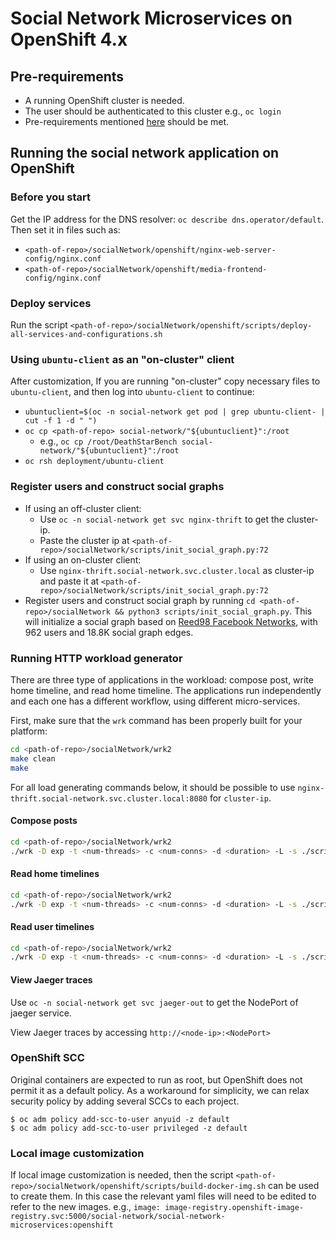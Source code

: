 # Social Network Microservices on OpenShift 4.x

## Pre-requirements

- A running OpenShift cluster is needed.
- The user should be authenticated to this cluster e.g., `oc login`
- Pre-requirements mentioned [here](https://github.com/delimitrou/DeathStarBench/blob/master/socialNetwork/README.md) should be met.

## Running the social network application on OpenShift

### Before you start

Get the IP address for the DNS resolver: `oc describe dns.operator/default`. Then set it in files such as:
- `<path-of-repo>/socialNetwork/openshift/nginx-web-server-config/nginx.conf`
- `<path-of-repo>/socialNetwork/openshift/media-frontend-config/nginx.conf`

### Deploy services

Run the script `<path-of-repo>/socialNetwork/openshift/scripts/deploy-all-services-and-configurations.sh`

### Using `ubuntu-client` as an "on-cluster" client

After customization, If you are running "on-cluster" copy necessary files to `ubuntu-client`, and then log into `ubuntu-client` to continue:
  - `ubuntuclient=$(oc -n social-network get pod | grep ubuntu-client- | cut -f 1 -d " ")`
  - `oc cp <path-of-repo> social-network/"${ubuntuclient}":/root`
    - e.g., `oc cp /root/DeathStarBench social-network/"${ubuntuclient}":/root`
  - `oc rsh deployment/ubuntu-client`


### Register users and construct social graphs

- If using an off-cluster client:
  - Use `oc -n social-network get svc nginx-thrift` to get the cluster-ip.
  - Paste the cluster ip at `<path-of-repo>/socialNetwork/scripts/init_social_graph.py:72`
- If using an on-cluster client:
  - Use `nginx-thrift.social-network.svc.cluster.local` as cluster-ip and paste it at `<path-of-repo>/socialNetwork/scripts/init_social_graph.py:72`
- Register users and construct social graph by running `cd <path-of-repo>/socialNetwork && python3 scripts/init_social_graph.py`.
  This will initialize a social graph based on [Reed98 Facebook Networks](http://networkrepository.com/socfb-Reed98.php), with 962 users and 18.8K social graph edges.

### Running HTTP workload generator

There are three type of applications in the workload: compose post, write home timeline, and read home timeline.
The applications run independently and each one has a different workflow, using different micro-services.

First, make sure that the `wrk` command has been properly built for your platform:
```bash
cd <path-of-repo>/socialNetwork/wrk2
make clean
make
```

For all load generating commands below, it should be possible to use `nginx-thrift.social-network.svc.cluster.local:8080` for `cluster-ip`.

#### Compose posts

```bash
cd <path-of-repo>/socialNetwork/wrk2
./wrk -D exp -t <num-threads> -c <num-conns> -d <duration> -L -s ./scripts/social-network/compose-post.lua http://<cluster-ip>/wrk2-api/post/compose -R <reqs-per-sec>
```

#### Read home timelines

```bash
cd <path-of-repo>/socialNetwork/wrk2
./wrk -D exp -t <num-threads> -c <num-conns> -d <duration> -L -s ./scripts/social-network/read-home-timeline.lua http://<cluster-ip>/wrk2-api/home-timeline/read -R <reqs-per-sec>
```

#### Read user timelines

```bash
cd <path-of-repo>/socialNetwork/wrk2
./wrk -D exp -t <num-threads> -c <num-conns> -d <duration> -L -s ./scripts/social-network/read-user-timeline.lua http://<cluster-ip>/wrk2-api/user-timeline/read -R <reqs-per-sec>
```


#### View Jaeger traces

Use `oc -n social-network get svc jaeger-out` to get the NodePort of jaeger service.

 View Jaeger traces by accessing `http://<node-ip>:<NodePort>`


### OpenShift SCC

Original containers are expected to run as root, but OpenShift does not permit it as a default policy.
As a workaround for simplicity, we can relax security policy by adding several SCCs to each project.

```
$ oc adm policy add-scc-to-user anyuid -z default
$ oc adm policy add-scc-to-user privileged -z default
```


### Local image customization

If local image customization is needed, then the script
`<path-of-repo>/socialNetwork/openshift/scripts/build-docker-img.sh`
can be used to create them. In this case the relevant yaml files will need to
be edited to refer to the new images.
e.g., `image: image-registry.openshift-image-registry.svc:5000/social-network/social-network-microservices:openshift`
